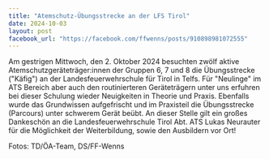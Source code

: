 ```yaml
---
title: "Atemschutz-Übungsstrecke an der LFS Tirol"
date: 2024-10-03
layout: post
facebook_url: "https://facebook.com/ffwenns/posts/910898981072555"
---
```


Am gestrigen Mittwoch, den 2. Oktober 2024 besuchten zwölf aktive Atemschutzgeräteträger:innen der Gruppen 6, 7 und 8 die Übungsstrecke ("Käfig") an der Landesfeuerwehrschule für Tirol in Telfs. Für "Neulinge" im ATS Bereich aber auch den routinierteren Geräteträgern unter uns erfuhren bei dieser Schulung wieder Neuigkeiten in Theorie und Praxis. Ebenfalls wurde das Grundwissen aufgefrischt und im Praxisteil die Übungsstrecke (Parcours) unter schwerem Gerät beübt. An dieser Stelle gilt ein großes Dankeschön an die Landesfeuerwehrschule Tirol Abt. ATS Lukas Neurauter für die Möglichkeit der Weiterbildung, sowie den Ausbildern vor Ort! 

Fotos: TD/ÖA-Team, DS/FF-Wenns